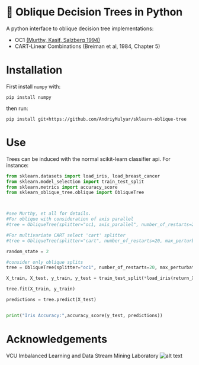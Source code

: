 # :deciduous_tree: Oblique Decision Trees in Python
A python interface to oblique decision tree implementations:

- OC1 [(Murthy, Kasif, Salzberg 1994)](https://arxiv.org/pdf/cs/9408103.pdf)
- CART-Linear Combinations (Breiman et al, 1984, Chapter 5)


# Installation

First install `numpy` with:

```
pip install numpy
```

then run:

```
pip install git+https://github.com/AndriyMulyar/sklearn-oblique-tree
```

# Use

Trees can be induced with the normal scikit-learn classifier api. For instance:

```python
from sklearn.datasets import load_iris, load_breast_cancer
from sklearn.model_selection import train_test_split
from sklearn.metrics import accuracy_score
from sklearn_oblique_tree.oblique import ObliqueTree



#see Murthy, et all for details.
#For oblique with consideration of axis parallel
#tree = ObliqueTree(splitter="oc1, axis_parallel", number_of_restarts=20, max_perturbations=5, random_state=random_state)

#For multivariate CART select 'cart' splitter
#tree = ObliqueTree(splitter="cart", number_of_restarts=20, max_perturbations=5, random_state=random_state)

random_state = 2

#consider only oblique splits
tree = ObliqueTree(splitter="oc1", number_of_restarts=20, max_perturbations=5, random_state=random_state)

X_train, X_test, y_train, y_test = train_test_split(*load_iris(return_X_y=True), test_size=.4, random_state=random_state)

tree.fit(X_train, y_train)

predictions = tree.predict(X_test)


print("Iris Accuracy:",accuracy_score(y_test, predictions))
```

# Acknowledgements
VCU Imbalanced Learning and Data Stream Mining Laboratory     ![alt text](https://nlp.cs.vcu.edu/images/vcu_head_logo "VCU")


